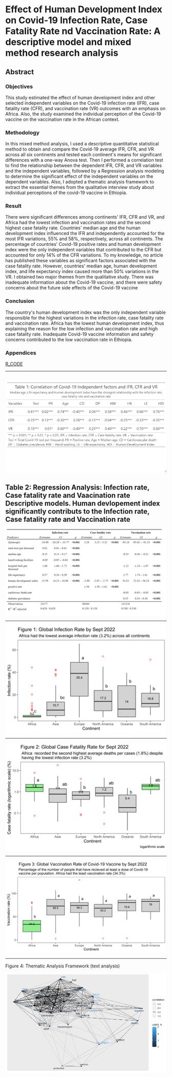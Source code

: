 # Effect of Human Development Index on  Covid-19 Infection Rate, Case Fatality Rate nd  Vaccination Rate: A descriptive model and mixed method research analysis
## Abstract
### Objectives

This study estimated the effect of human development index and other selected independent variables on the Covid-19 infection rate (IFR), case fatality rate (CFR), and vaccination rate (VR) outcomes with an emphasis on Africa. Also, the study examined the individual perception of the Covid-19 vaccine on the vaccination rate in the African context.

### Methodology

In this mixed method analysis, I used a descriptive quantitative statistical method to obtain and compare the Covid-19 average IFR, CFR, and VR across all six continents and tested each continent's means for significant differences with a one-way Anova test. Then I performed a correlation test to find the relationship between the dependent IFR, CFR, and VR variables and the independent variables, followed by a Regression analysis modeling to determine the significant effect of the independent variables on the dependent variables. Also, I adopted a thematic analysis framework to extract the essential themes from the qualitative interview study about individual perceptions of the covid-19 vaccine in Ethiopia.

### Result

There were significant differences among continents' IFR, CFR and VR, and Africa had the lowest infection and vaccination rates and the second highest case fatality rate. Countries' median age and the human development index influenced the IFR and independently accounted for the most IFR variations, 55% and 58%, respectively, across all continents. The percentage of countries' Covid-19 positive rates and human development index were the only independent variables that contributed to the CFR but accounted for only 14% of the CFR variations. To my knowledge, no article has published these variables as significant factors associated with the case fatality rate. However, countries' median age, human development index, and life expectancy index caused more than 50% variations in the VR. I obtained two major themes from the qualitative study. There was inadequate information about the Covid-19 vaccine, and there were safety concerns about the future side effects of the Covid-19 vaccine

### Conclusion 
The country's human development index was the only independent variable responsible for the highest variations in the infection rate, case fatality rate and vaccination rate. Africa has the lowest human development index, thus explaining the reason for the low infection and vaccination rate and high case fatality rate. Inadequate Covid-19 vaccine information and safety concerns contributed to the low vaccination rate in Ethiopia.

### Appendices
[R_CODE](https://github.com/olusolaolagunju/Mixed-Method-Research-Analysis/blob/main/2_R_code_quantitative_covid_19.R)

--- 

![image](https://github.com/olusolaolagunju/Mixed-Method-Research-Analysis/blob/main/images/Correlation_plot.png)
---

Table 2: Regression Analysis: Infection rate, Case fatality rate and Vaacination rate Descriptive models.                                                                         Human devlopement index significantly contributs to the Infection rate, Case fatality rate and Vaccination rate
---


![image](https://github.com/olusolaolagunju/Mixed-Method-Research-Analysis/blob/main/images/Regression_Model.png)

---



![image](https://github.com/olusolaolagunju/Mixed-Method-Research-Analysis/blob/main/images/boxplot_IFR.png)

---


![image](https://github.com/olusolaolagunju/Mixed-Method-Research-Analysis/blob/main/images/boxplot_CFR.png)

---


![image](https://github.com/olusolaolagunju/Mixed-Method-Research-Analysis/blob/main/images/boxplot_VR.png)

---

Figure 4: Thematic Analysis Framework (text analysis)

![image](https://github.com/olusolaolagunju/Mixed-Method-Research-Analysis/blob/main/images/covid_thematic_2_0.2.png)




